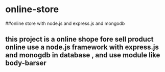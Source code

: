 # online-store
##online store with node.js and express.js and mongodb 
## this project is a online shope fore sell product online use a node.js framework with express.js and monogdb in database , and use module like body-barser 


